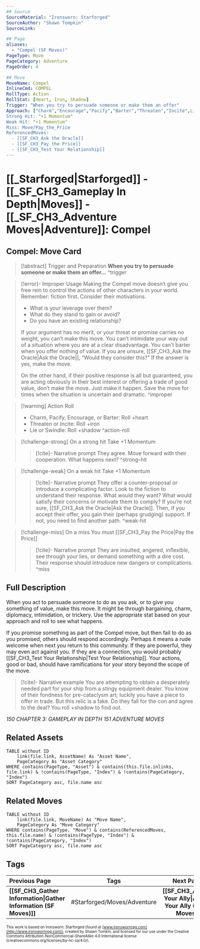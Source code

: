 ```yaml
---
## Source
SourceMaterial: "Ironsworn: Starforged"
SourceAuthor: "Shawn Tompkin"
SourceLink: 

## Page
aliases:
  - "Compel (SF Moves)"
PageType: Move
PageCategory: Adventure
PageOrder: 4

## Move
MoveName: Compel
InlineCmd: COMPEL
RollType: Action
RollStat: [Heart, Iron, Shadow]
Trigger: "When you try to persuade someone or make them an offer"
Approach: ["Charm","Encourage","Pacify","Barter","Threaten","Incite",Lie","Swindle"]
Strong Hit: "+1 Momentum"
Weak Hit: "+1 Momentum"
Miss: Move/Pay_the_Price
ReferencedMoves: 
  - [[SF_CH3_Ask the Oracle]]
  - [[SF_CH3_Pay the Price]]
  - [[SF_CH3_Test Your Relationship]]
---
```

# [[_Starforged|Starforged]] - [[_SF_CH3_Gameplay In Depth|Moves]] - [[_SF_CH3_Adventure Moves|Adventure]]: Compel
## Compel: Move Card
>[!abstract]  Trigger and Preparation
>**When you try to persuade someone or make them an offer...** ^trigger

> [!error]- Improper Usage 
> Making the Compel move doesn’t give you free rein to control the actions of other characters in your world. Remember: fiction first. Consider their motivations. 
>- What is your leverage over them? 
>- What do they stand to gain or avoid? 
>- Do you have an existing relationship? 
> 
> If your argument has no merit, or your threat or promise carries no weight, you can’t make this move. You can’t intimidate your way out of a situation where you are at a clear disadvantage. You can’t barter when you offer nothing of value. If you are unsure, [[SF_CH3_Ask the Oracle|Ask the Oracle]], “Would they consider this?” If the answer is yes, make the move.
> 
> On the other hand, if their positive response is all but guaranteed, you are acting obviously in their best interest or offering a trade of good value, don’t make the move. Just make it happen. Save the move for times when the situation is uncertain and dramatic. ^improper

> [!warning] Action Roll
>- Charm, Pacify, Encourage, or Barter: Roll +heart
>- Threaten or Incite: Roll +iron
>- Lie or Swindle: Roll +shadow ^action-roll

> [!challenge-strong] On a strong hit
> Take +1 Momentum
> >[!cite]- Narrative prompt
> >They agree. Move forward with their cooperation.  What happens next? ^strong-hit

> [!challenge-weak] On a weak hit
> Take +1 Momentum
> 
> >[!cite]- Narrative prompt
> >They offer a counter-proposal or introduce a complicating factor. Look to the fiction to understand their response. What would they want? What would satisfy their concerns or motivate them to comply? If you’re not sure, [[SF_CH3_Ask the Oracle|Ask the Oracle]].
> >Then, if you accept their offer, you gain their (perhaps grudging) support. 
> >If not, you need to find another path. ^weak-hit

> [!challenge-miss] On a miss
> You must [[SF_CH3_Pay the Price|Pay the Price]]
> >[!cite]- Narrative prompt
> >They are insulted, angered, inflexible, see through your lies, or demand something with a dire cost. Their response should introduce new dangers or complications. ^miss

## Full Description
When you act to persuade someone to do as you ask, or to give you something of value, make this move. It might be through bargaining, charm, diplomacy, intimidation, or trickery. Use the appropriate stat based on your approach and roll to see what happens.

If you promise something as part of the Compel move, but then fail to do as you promised, others should respond accordingly. Perhaps it means a rude welcome when next you return to this community. If they are powerful, they may even act against you. If they are a connection, you would probably [[SF_CH3_Test Your Relationship|Test Your Relationship]]. Your actions, good or bad, should have ramifications for your story beyond the scope of the move.

> [!cite]-  Narrative example
> You are attempting to obtain a desperately needed part for your ship from a stingy equipment dealer. You know of their fondness for pre-cataclysm art; luckily you have a piece to offer in trade. But this relic is a fake. Do they fall for the con and agree to the deal? You roll +shadow to find out.

*150 CHAPTER 3: GAMEPLAY IN DEPTH*
*151 ADVENTURE MOVES*

## Related Assets
```dataview
TABLE without ID
	link(file.link, AssetName) As "Asset Name",
	PageCategory As "Asset Category"
WHERE contains(PageType, "Asset") & contains(this.file.inlinks, file.link) & !contains(PageType, "Index") & !contains(PageCategory, "Index")
SORT PageCategory asc, file.name asc
```

## Related Moves
```dataview
TABLE without ID
	link(file.link, MoveName) As "Move Name",
	PageCategory As "Move Category"
WHERE contains(PageType, "Move") & contains(ReferencedMoves, this.file.name) & !contains(PageType, "Index") & !contains(PageCategory, "Index")
SORT PageCategory asc, file.name asc
```

## Tags
| Previous Page | Tags | Next Page |
|:--- |:---:| ---:|
| **[[SF_CH3_Gather Information\|Gather Information (SF Moves)]]** | #Starforged/Moves/Adventure | **[[SF_CH3_Aid Your Ally\|Aid Your Ally (SF Moves)]]** |

<font size=-2>This work is based on Ironsworn: Starforged (found at [www.ironswornrpg.com](http://www.ironswornrpg.com)), created by Shawn Tomkin, and licensed for our use under the Creative Commons Attribution-NonCommercial-ShareAlike 4.0 International license  (creativecommons.org/licenses/by-nc-sa/4.0/).</font>

